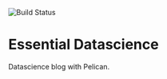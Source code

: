 ![Build Status](https://travis-ci.org/vipings/vipings-blog-source.svg?branch=dev)
# Essential Datascience
Datascience blog with Pelican.
